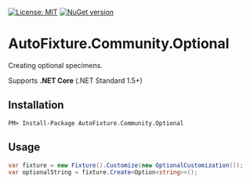 <!--[![Build status](https://dev.azure.com/palmund/Typesafe.With/_apis/build/status/Typesafe.With)](https://dev.azure.com/palmund/Typesafe.With/_build/latest?definitionId=9)-->
[![License: MIT](https://img.shields.io/badge/License-MIT-yellow.svg)](LICENSE)
[![NuGet version](https://badge.fury.io/nu/AutoFixture.Community.Optional.svg)](https://www.nuget.org/packages/AutoFixture.Community.Optional)

# AutoFixture.Community.Optional

Creating optional specimens.

Supports **.NET Core** (.NET Standard 1.5+)

## Installation

```
PM> Install-Package AutoFixture.Community.Optional
```

## Usage
```csharp
var fixture = new Fixture().Customize(new OptionalCustomization());
var optionalString = fixture.Create<Option<string>>();
```

